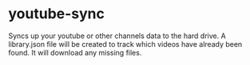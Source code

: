 # youtube-sync

Syncs up your youtube or other channels data to the hard drive. A library.json file will be created to track which videos have already been found. It will download any missing files.
